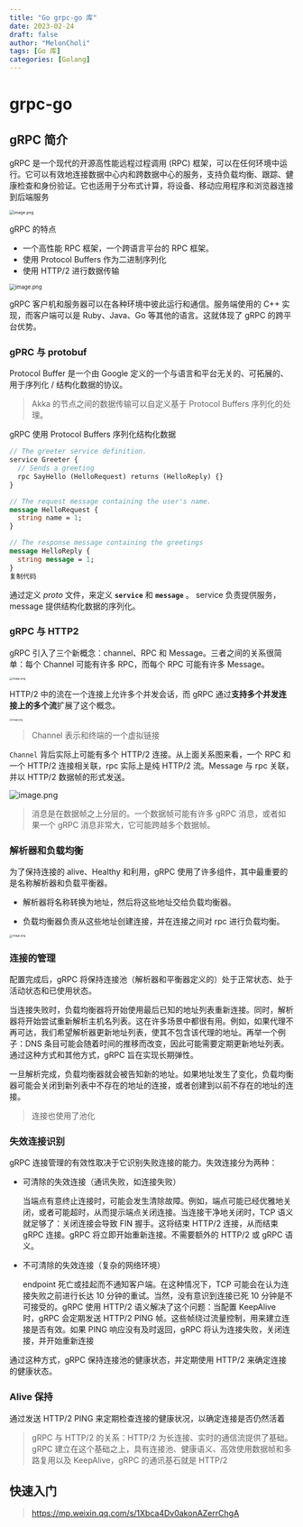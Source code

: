 ```yaml
---
title: "Go grpc-go 库"
date: 2023-02-24
draft: false
author: "MelonCholi"
tags: [Go 库]
categories: [Golang]
---
```


# grpc-go

## gRPC 简介

gRPC 是一个现代的开源高性能远程过程调用 (RPC) 框架，可以在任何环境中运行。它可以有效地连接数据中心内和跨数据中心的服务，支持负载均衡、跟踪、健康检查和身份验证。它也适用于分布式计算，将设备、移动应用程序和浏览器连接到后端服务

<img src="https://p1-juejin.byteimg.com/tos-cn-i-k3u1fbpfcp/5a989f6672b34f1791f3684883ac776f~tplv-k3u1fbpfcp-zoom-in-crop-mark:4536:0:0:0.awebp?" alt="image.png" style="zoom:50%;" />

gRPC 的特点

- 一个高性能 RPC 框架，一个跨语言平台的 RPC 框架。
- 使用 Protocol Buffers 作为二进制序列化
- 使用 HTTP/2 进行数据传输

<img src="https://p6-juejin.byteimg.com/tos-cn-i-k3u1fbpfcp/f0990d1d71544a5281797b26b806e877~tplv-k3u1fbpfcp-zoom-in-crop-mark:4536:0:0:0.awebp?" alt="image.png" style="zoom: 67%;" />

gRPC 客户机和服务器可以在各种环境中彼此运行和通信。服务端使用的 C++ 实现，而客户端可以是 Ruby、Java、Go 等其他的语言。这就体现了 gRPC 的跨平台优势。

### gPRC 与 protobuf

Protocol Buffer 是一个由 Google 定义的一个与语言和平台无关的、可拓展的、用于序列化 / 结构化数据的协议。

> Akka 的节点之间的数据传输可以自定义基于 Protocol Buffers 序列化的处理。

gRPC 使用 Protocol Buffers 序列化结构化数据

```protobuf
// The greeter service definition.
service Greeter {
  // Sends a greeting
  rpc SayHello (HelloRequest) returns (HelloReply) {}
}

// The request message containing the user's name.
message HelloRequest {
  string name = 1;
}

// The response message containing the greetings
message HelloReply {
  string message = 1;
}
复制代码
```

通过定义 *proto* 文件，来定义 **`service`** 和 **`message`** 。 service 负责提供服务， message 提供结构化数据的序列化。

### gRPC 与 HTTP2

gRPC 引入了三个新概念：channel、RPC 和 Message。三者之间的关系很简单：每个 Channel 可能有许多 RPC，而每个 RPC 可能有许多 Message。

<img src="https://p6-juejin.byteimg.com/tos-cn-i-k3u1fbpfcp/840f84b13ab84ab1a5043a9f99f62c27~tplv-k3u1fbpfcp-zoom-in-crop-mark:4536:0:0:0.awebp?" alt="image.png" style="zoom: 33%;" />

HTTP/2 中的流在一个连接上允许多个并发会话，而 gRPC 通过**支持多个并发连接上的多个流**扩展了这个概念。

<img src="https://p1-juejin.byteimg.com/tos-cn-i-k3u1fbpfcp/bc303677bd0d4981b2a167d3e27873e9~tplv-k3u1fbpfcp-zoom-in-crop-mark:4536:0:0:0.awebp?" alt="image.png" style="zoom: 27%;" />

> Channel 表示和终端的一个虚拟链接

`Channel` 背后实际上可能有多个 HTTP/2 连接。从上面关系图来看，一个 RPC 和一个 HTTP/2 连接相关联，rpc 实际上是纯 HTTP/2 流。Message 与 rpc 关联，并以 HTTP/2 数据帧的形式发送。

![image.png](https://p6-juejin.byteimg.com/tos-cn-i-k3u1fbpfcp/d2773fd36e4c456eb0cd8c42db5c3209~tplv-k3u1fbpfcp-zoom-in-crop-mark:4536:0:0:0.awebp?)

> 消息是在数据帧之上分层的。一个数据帧可能有许多 gRPC 消息，或者如果一个 gRPC 消息非常大，它可能跨越多个数据帧。

### 解析器和负载均衡

为了保持连接的 alive、Healthy 和利用，gRPC 使用了许多组件，其中最重要的是名称解析器和负载平衡器。

- 解析器将名称转换为地址，然后将这些地址交给负载均衡器。

- 负载均衡器负责从这些地址创建连接，并在连接之间对 rpc 进行负载均衡。

<img src="https://p3-juejin.byteimg.com/tos-cn-i-k3u1fbpfcp/8462f5c9154b4f9db9ee27d88ae4aa22~tplv-k3u1fbpfcp-zoom-in-crop-mark:4536:0:0:0.awebp?" alt="image.png" style="zoom: 33%;" />

### 连接的管理

配置完成后，gRPC 将保持连接池（解析器和平衡器定义的）处于正常状态、处于活动状态和已使用状态。

当连接失败时，负载均衡器将开始使用最后已知的地址列表重新连接。同时，解析器将开始尝试重新解析主机名列表。这在许多场景中都很有用。例如，如果代理不再可达，我们希望解析器更新地址列表，使其不包含该代理的地址。再举一个例子：DNS 条目可能会随着时间的推移而改变，因此可能需要定期更新地址列表。通过这种方式和其他方式，gRPC 旨在实现长期弹性。

一旦解析完成，负载均衡器就会被告知新的地址。如果地址发生了变化，负载均衡器可能会关闭到新列表中不存在的地址的连接，或者创建到以前不存在的地址的连接。

> 连接也使用了池化

### 失效连接识别

gRPC 连接管理的有效性取决于它识别失败连接的能力。失效连接分为两种：

- 可清除的失效连接（通讯失败，如连接失败）

    当端点有意终止连接时，可能会发生清除故障。例如，端点可能已经优雅地关闭，或者可能超时，从而提示端点关闭连接。当连接干净地关闭时，TCP 语义就足够了：关闭连接会导致 FIN 握手。这将结束 HTTP/2 连接，从而结束 gRPC 连接。gRPC 将立即开始重新连接。不需要额外的 HTTP/2 或 gRPC 语义。

- 不可清除的失效连接（复杂的网络环境）

    endpoint 死亡或挂起而不通知客户端。在这种情况下，TCP 可能会在认为连接失败之前进行长达 10 分钟的重试。当然，没有意识到连接已死 10 分钟是不可接受的。gRPC 使用 HTTP/2 语义解决了这个问题：当配置 KeepAlive 时，gRPC 会定期发送 HTTP/2 PING 帧。这些帧绕过流量控制，用来建立连接是否有效。如果 PING 响应没有及时返回，gRPC 将认为连接失败，关闭连接，并开始重新连接

通过这种方式，gRPC 保持连接池的健康状态，并定期使用 HTTP/2 来确定连接的健康状态。

### Alive 保持

通过发送 HTTP/2 PING 来定期检查连接的健康状况，以确定连接是否仍然活着

> gRPC 与 HTTP/2 的关系：HTTP/2 为长连接、实时的通信流提供了基础。gRPC 建立在这个基础之上，具有连接池、健康语义、高效使用数据帧和多路复用以及 KeepAlive，gRPC 的通讯基石就是 HTTP/2

## 快速入门

> https://mp.weixin.qq.com/s/1Xbca4Dv0akonAZerrChgA
